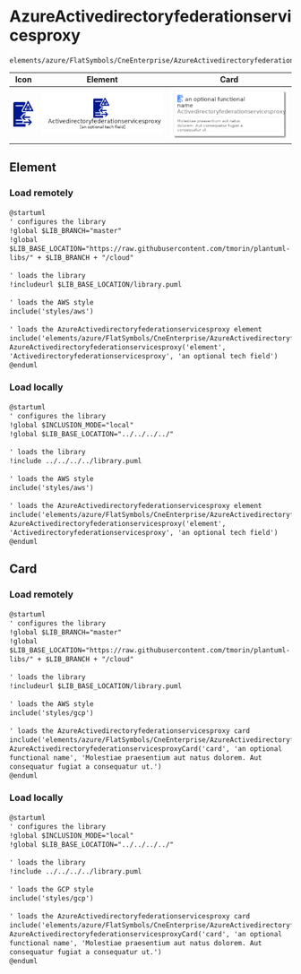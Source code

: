 # AzureActivedirectoryfederationservicesproxy
```text
elements/azure/FlatSymbols/CneEnterprise/AzureActivedirectoryfederationservicesproxy
```
| Icon | Element | Card |
| :-: | :-: | --- |
| ![AzureActivedirectoryfederationservicesproxy icon](../../../../icons/azure/FlatSymbols/CneEnterprise/AzureActivedirectoryfederationservicesproxy.png) | ![AzureActivedirectoryfederationservicesproxy element](AzureActivedirectoryfederationservicesproxy.element.png) | ![AzureActivedirectoryfederationservicesproxy card](AzureActivedirectoryfederationservicesproxy.card.png) |
## Element
### Load remotely
```plantuml
@startuml
' configures the library
!global $LIB_BRANCH="master"
!global $LIB_BASE_LOCATION="https://raw.githubusercontent.com/tmorin/plantuml-libs/" + $LIB_BRANCH + "/cloud"

' loads the library
!includeurl $LIB_BASE_LOCATION/library.puml

' loads the AWS style
include('styles/aws')

' loads the AzureActivedirectoryfederationservicesproxy element
include('elements/azure/FlatSymbols/CneEnterprise/AzureActivedirectoryfederationservicesproxy')
AzureActivedirectoryfederationservicesproxy('element', 'Activedirectoryfederationservicesproxy', 'an optional tech field')
@enduml
```
### Load locally
```plantuml
@startuml
' configures the library
!global $INCLUSION_MODE="local"
!global $LIB_BASE_LOCATION="../../../../"

' loads the library
!include ../../../../library.puml

' loads the AWS style
include('styles/aws')

' loads the AzureActivedirectoryfederationservicesproxy element
include('elements/azure/FlatSymbols/CneEnterprise/AzureActivedirectoryfederationservicesproxy')
AzureActivedirectoryfederationservicesproxy('element', 'Activedirectoryfederationservicesproxy', 'an optional tech field')
@enduml
```
## Card
### Load remotely
```plantuml
@startuml
' configures the library
!global $LIB_BRANCH="master"
!global $LIB_BASE_LOCATION="https://raw.githubusercontent.com/tmorin/plantuml-libs/" + $LIB_BRANCH + "/cloud"

' loads the library
!includeurl $LIB_BASE_LOCATION/library.puml

' loads the AWS style
include('styles/gcp')

' loads the AzureActivedirectoryfederationservicesproxy card
include('elements/azure/FlatSymbols/CneEnterprise/AzureActivedirectoryfederationservicesproxy')
AzureActivedirectoryfederationservicesproxyCard('card', 'an optional functional name', 'Molestiae praesentium aut natus dolorem. Aut consequatur fugiat a consequatur ut.')
@enduml
```
### Load locally
```plantuml
@startuml
' configures the library
!global $INCLUSION_MODE="local"
!global $LIB_BASE_LOCATION="../../../../"

' loads the library
!include ../../../../library.puml

' loads the GCP style
include('styles/gcp')

' loads the AzureActivedirectoryfederationservicesproxy card
include('elements/azure/FlatSymbols/CneEnterprise/AzureActivedirectoryfederationservicesproxy')
AzureActivedirectoryfederationservicesproxyCard('card', 'an optional functional name', 'Molestiae praesentium aut natus dolorem. Aut consequatur fugiat a consequatur ut.')
@enduml
```
